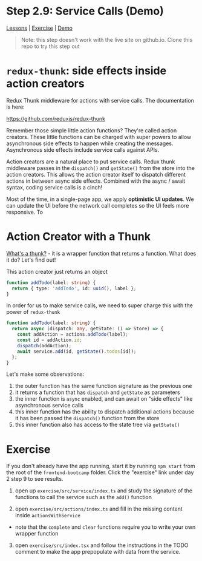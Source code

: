 # Step 2.9: Service Calls (Demo)

[Lessons](../) | [Exercise](./exercise/) | [Demo](./demo/)

> Note: this step doesn't work with the live site on github.io. Clone this repo to try this step out

# `redux-thunk`: side effects inside action creators

Redux Thunk middleware for actions with service calls. The documentation is here:

https://github.com/reduxjs/redux-thunk

Remember those simple little action functions? They're called action creators. These little functions can be charged with super powers to allow asynchronous side effects to happen while creating the messages. Asynchronous side effects include service calls against APIs.

Action creators are a natural place to put service calls. Redux thunk middleware passes in the `dispatch()` and `getState()` from the store into the action creators. This allows the action creator itself to dispatch different actions in between async side effects. Combined with the async / await syntax, coding service calls is a cinch!

Most of the time, in a single-page app, we apply **optimistic UI updates**. We can update the UI before the network call completes so the UI feels more responsive. To

# Action Creator with a Thunk

[What's a thunk?](https://daveceddia.com/what-is-a-thunk/) - it is a wrapper function that returns a function. What does it do? Let's find out!

This action creator just returns an object

```ts
function addTodo(label: string) {
  return { type: 'addTodo', id: uuid(), label };
}
```

In order for us to make service calls, we need to super charge this with the power of `redux-thunk`

```ts
function addTodo(label: string) {
  return async (dispatch: any, getState: () => Store) => {
    const addAction = actions.addTodo(label);
    const id = addAction.id;
    dispatch(addAction);
    await service.add(id, getState().todos[id]);
  };
}
```

Let's make some observations:

1. the outer function has the same function signature as the previous one
2. it returns a function that has `dispatch` and `getState` as parameters
3. the inner function is `async` enabled, and can await on "side effects" like asynchronous service calls
4. this inner function has the ability to dispatch additional actions because it has been passed the `dispatch()` function from the store
5. this inner function also has access to the state tree via `getState()`

# Exercise

If you don't already have the app running, start it by running `npm start` from the root of the `frontend-bootcamp` folder. Click the "exercise" link under day 2 step 9 to see results.

1. open up `exercise/src/service/index.ts` and study the signature of the functions to call the service such as the `add()` function

2. open `exercise/src/actions/index.ts` and fill in the missing content inside `actionsWithService`

- note that the `complete` and `clear` functions require you to write your own wrapper function

3. open `exercise/src/index.tsx` and follow the instructions in the TODO comment to make the app prepopulate with data from the service.
